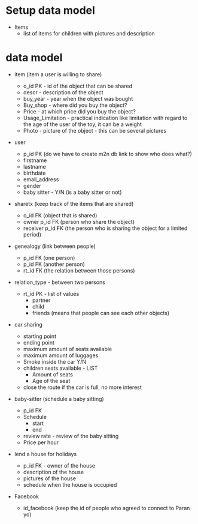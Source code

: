# Setup data model #
  * Items
    * list of items for children with pictures and description

# data model #
  * item (item a user is willing to share)
    * o\_id PK - id of the object that can be shared
    * descr - description of the object
    * buy\_year - year when the object was bought
    * Buy\_shop - where did you buy the object?
    * Price - at which price did you buy the object?
    * Usage\_Limitation - practical indication like limitation with regard to the age of the user of the toy, it can be a weight
    * Photo - picture of the object - this can be several pictures

  * user
    * p\_id PK (do we have to create m2n db link to show who does what?)
    * firstname
    * lastname
    * birthdate
    * email\_address
    * gender
    * baby sitter - Y/N   (is a baby sitter or not)

  * sharetx (keep track of the items that are shared)
    * o\_id FK  (object that is shared)
    * owner p\_id FK (person who share the object)
    * receiver p\_id FK (the person who is sharing the object for a limited period)

  * genealogy (link between people)
    * p\_id FK (one person)
    * p\_id FK (another person)
    * rt\_id FK (the relation between those persons)

  * relation\_type - between two persons
    * rt\_id PK - list of values
      * partner
      * child
      * friends (means that people can see each other objects)

  * car sharing
    * starting point
    * ending point
    * maximum amount of seats available
    * maximum amount of luggages
    * Smoke inside the car Y/N
    * children seats available - LIST
      * Amount of seats
      * Age of the seat
    * close the route if the car is full, no more interest

  * baby-sitter (schedule a baby sitting)
    * p\_id FK
    * Schedule
      * start
      * end
    * review rate - review of the baby sitting
    * Price per hour

  * lend a house for holidays
    * p\_id FK - owner of the house
    * description of the house
    * pictures of the house
    * schedule when the house is occupied

  * Facebook
    * id\_facebook (keep the id of people who agreed to connect to Paran yo)
